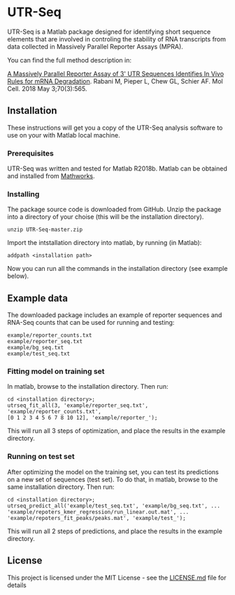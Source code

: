 # UTR-Seq

UTR-Seq is a Matlab package designed for identifying short sequence elements
that are involved in controling the stability of RNA transcripts from data 
collected in Massively Parallel Reporter Assays (MPRA). 

You can find the full method description in:

[A Massively Parallel Reporter Assay of 3' UTR Sequences Identifies In Vivo
Rules for mRNA Degradation](https://www.ncbi.nlm.nih.gov/pubmed/29727622).
Rabani M, Pieper L, Chew GL, Schier AF.
Mol Cell. 2018 May 3;70(3):565.

## Installation

These instructions will get you a copy of the UTR-Seq analysis software 
to use on your with Matlab local machine. 

### Prerequisites

UTR-Seq was written and tested for Matlab R2018b. Matlab can be obtained and
installed from [Mathworks](https://www.mathworks.com/products/matlab.html).

### Installing

The package source code is downloaded from GitHub. Unzip the package into a
directory of your choise (this will be the installation directory).

```
unzip UTR-Seq-master.zip
```

Import the intstallation directory into matlab, by running (in Matlab):

```
addpath <installation path>
```

Now you can run all the commands in the installation directory (see example
below).

## Example data

The downloaded package includes an example of reporter sequences and RNA-Seq
counts that can be used for running and testing:

```
example/reporter_counts.txt
example/reporter_seq.txt
example/bg_seq.txt
example/test_seq.txt
```

### Fitting model on training set

In matlab, browse to the installation directory. Then run:

```
cd <installation directory>;
utrseq_fit_all(3, 'example/reporter_seq.txt', 'example/reporter_counts.txt',
[0 1 2 3 4 5 6 7 8 10 12], 'example/reporter_');
```

This will run all 3 steps of optimization, and place the results in the example
directory.

### Running on test set

After optimizing the model on the training set, you can test its predictions
on a new set of sequences (test set).
To do that, in matlab, browse to the same installation directory. Then run:

```
cd <installation directory>;
utrseq_predict_all('example/test_seq.txt', 'example/bg_seq.txt', ...
'example/repoters_kmer_regression/run_linear.out.mat', ...
'example/repoters_fit_peaks/peaks.mat', 'example/test_');
```

This will run all 2 steps of predictions, and place the results in the example
directory.


## License

This project is licensed under the MIT License - see the [LICENSE.md](LICENSE.md) file for details

